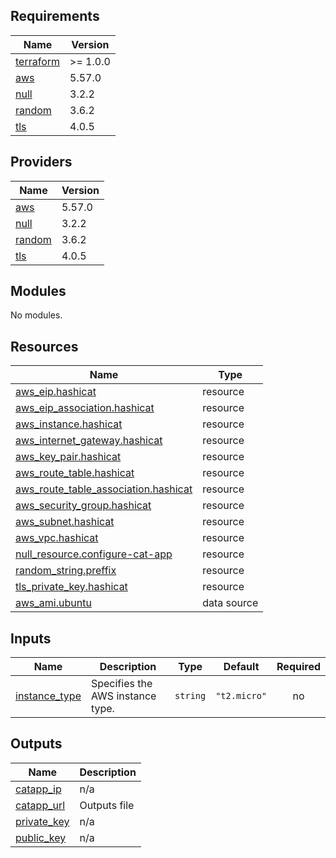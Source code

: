 <!-- BEGIN_TF_DOCS -->
## Requirements

| Name | Version |
|------|---------|
| <a name="requirement_terraform"></a> [terraform](#requirement\_terraform) | >= 1.0.0 |
| <a name="requirement_aws"></a> [aws](#requirement\_aws) | 5.57.0 |
| <a name="requirement_null"></a> [null](#requirement\_null) | 3.2.2 |
| <a name="requirement_random"></a> [random](#requirement\_random) | 3.6.2 |
| <a name="requirement_tls"></a> [tls](#requirement\_tls) | 4.0.5 |

## Providers

| Name | Version |
|------|---------|
| <a name="provider_aws"></a> [aws](#provider\_aws) | 5.57.0 |
| <a name="provider_null"></a> [null](#provider\_null) | 3.2.2 |
| <a name="provider_random"></a> [random](#provider\_random) | 3.6.2 |
| <a name="provider_tls"></a> [tls](#provider\_tls) | 4.0.5 |

## Modules

No modules.

## Resources

| Name | Type |
|------|------|
| [aws_eip.hashicat](https://registry.terraform.io/providers/hashicorp/aws/5.57.0/docs/resources/eip) | resource |
| [aws_eip_association.hashicat](https://registry.terraform.io/providers/hashicorp/aws/5.57.0/docs/resources/eip_association) | resource |
| [aws_instance.hashicat](https://registry.terraform.io/providers/hashicorp/aws/5.57.0/docs/resources/instance) | resource |
| [aws_internet_gateway.hashicat](https://registry.terraform.io/providers/hashicorp/aws/5.57.0/docs/resources/internet_gateway) | resource |
| [aws_key_pair.hashicat](https://registry.terraform.io/providers/hashicorp/aws/5.57.0/docs/resources/key_pair) | resource |
| [aws_route_table.hashicat](https://registry.terraform.io/providers/hashicorp/aws/5.57.0/docs/resources/route_table) | resource |
| [aws_route_table_association.hashicat](https://registry.terraform.io/providers/hashicorp/aws/5.57.0/docs/resources/route_table_association) | resource |
| [aws_security_group.hashicat](https://registry.terraform.io/providers/hashicorp/aws/5.57.0/docs/resources/security_group) | resource |
| [aws_subnet.hashicat](https://registry.terraform.io/providers/hashicorp/aws/5.57.0/docs/resources/subnet) | resource |
| [aws_vpc.hashicat](https://registry.terraform.io/providers/hashicorp/aws/5.57.0/docs/resources/vpc) | resource |
| [null_resource.configure-cat-app](https://registry.terraform.io/providers/hashicorp/null/3.2.2/docs/resources/resource) | resource |
| [random_string.preffix](https://registry.terraform.io/providers/hashicorp/random/3.6.2/docs/resources/string) | resource |
| [tls_private_key.hashicat](https://registry.terraform.io/providers/hashicorp/tls/4.0.5/docs/resources/private_key) | resource |
| [aws_ami.ubuntu](https://registry.terraform.io/providers/hashicorp/aws/5.57.0/docs/data-sources/ami) | data source |

## Inputs

| Name | Description | Type | Default | Required |
|------|-------------|------|---------|:--------:|
| <a name="input_instance_type"></a> [instance\_type](#input\_instance\_type) | Specifies the AWS instance type. | `string` | `"t2.micro"` | no |

## Outputs

| Name | Description |
|------|-------------|
| <a name="output_catapp_ip"></a> [catapp\_ip](#output\_catapp\_ip) | n/a |
| <a name="output_catapp_url"></a> [catapp\_url](#output\_catapp\_url) | Outputs file |
| <a name="output_private_key"></a> [private\_key](#output\_private\_key) | n/a |
| <a name="output_public_key"></a> [public\_key](#output\_public\_key) | n/a |
<!-- END_TF_DOCS -->